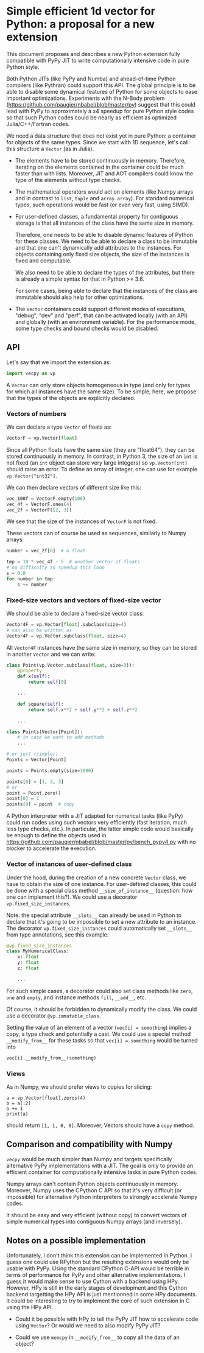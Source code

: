 # Simple efficient 1d vector for Python: a proposal for a new extension

This document proposes and describes a new Python extension fully compatible
with PyPy JIT to write computationally intensive code in pure Python style.

Both Python JITs (like PyPy and Numba) and ahead-of-time Python compilers (like
Pythran) could support this API. The global principle is to be able to disable
some dynamical features of Python for some objects to ease important
optimizations. Experiments with the N-Body problem
(https://github.com/paugier/nbabel/blob/master/py) suggest that this could lead
with PyPy to approximately a x4 speedup for pure Python style codes so that
such Python codes could be nearly as efficient as optimized Julia/C++/Fortran
codes.

We need a data structure that does not exist yet in pure Python: a container
for objects of the same types. Since we start with 1D sequence, let's call this
structure a `Vector` (as in Julia).

- The elements have to be stored continuously in memory. Therefore, iterating
on the elements contained in the container could be much faster than with
lists. Moreover, JIT and AOT compilers could know the type of the elements
without type checks.

- The mathematical operators would act on elements (like Numpy arrays and in
contrast to `list`, `tuple` and `array.array`). For standard numerical types,
such operations would be fast (or even very fast, using SIMD).

- For user-defined classes, a fundamental property for contiguous storage is
that all instances of the class have the same size in memory.

  Therefore, one needs to be able to disable dynamic features of Python for
  these classes. We need to be able to declare a class to be immutable and that
  one can't dynamically add attributes to the instances. For objects containing
  only fixed size objects, the size of the instances is fixed and computable.

  We also need to be able to declare the types of the attributes, but there is
  already a simple syntax for that in Python >= 3.6.

  For some cases, being able to declare that the instances of the class are
  immutable should also help for other optimizations.

- The `Vector` containers could support different modes of executions, "debug",
"dev" and "perf", that can be activated locally (with an API) and globally
(with an environment variable). For the performance mode, some type checks and
bound checks would be disabled.

## API

Let's say that we import the extension as:

```python
import vecpy as vp
```

A `Vector` can only store objects homogeneous in type (and only for types for
which all instances have the same size). To be simple, here, we propose that
the types of the objects are explicitly declared.

### Vectors of numbers

We can declare a type `Vector` of floats as:

```python
VectorF = vp.Vector[float]
```

Since all Python floats have the same size (they are "float64"), they can be
stored continuously in memory. In contrast, in Python 3, the size of an `int`
is not fixed (an `int` object can store very large integers) so
`vp.Vector[int]` should raise an error. To define an array of integer, one can
use for example `vp.Vector["int32"]`.

We can then declare vectors of different size like this:

```python
vec_100f = VectorF.empty(100)
vec_4f = VectorF.ones(4)
vec_2f = VectorF([2, 3])
```

We see that the size of the instances of `VectorF` is not fixed.

These vectors can of course be used as sequences, similarly to Numpy arrays:

```python
number = vec_2f[0]  # a float

tmp = 10 * vec_4f - 5  # another vector of floats
# no difficulty to speedup this loop
s = 0.0
for number in tmp:
    s += number
```

### Fixed-size vectors and vectors of fixed-size vector

We should be able to declare a fixed-size vector class:

```python
Vector4F = vp.Vector[float].subclass(size=4)
# can also be written as
Vector4F = vp.Vector.subclass(float, size=4)
```

All `Vector4F` instances have the same size in memory, so they can be stored in
another `Vector` and we can write:

```python
class Point(vp.Vector.subclass(float, size=3)):
    @property
    def x(self):
        return self[0]

    ...

    def square(self):
        return self.x**2 + self.y**2 + self.z**2

    ...

class Points(Vector[Point]):
    # in case we want to add methods
    ...

# or just (simpler)
Points = Vector[Point]

points = Points.empty(size=1000)

points[0] = [1, 2, 3]
# or
point = Point.zero()
point[0] = 1
points[0] = point  # copy
```

A Python interpreter with a JIT adapted for numerical tasks (like PyPy) could
run codes using such vectors very efficiently (fast iteration, much less type
checks, etc.). In particular, the latter simple code would basically be enough
to define the objects used in
https://github.com/paugier/nbabel/blob/master/py/bench_pypy4.py with no blocker
to accelerate the execution.

### Vector of instances of user-defined class

Under the hood, during the creation of a new concrete `Vector` class, we have
to obtain the size of one instance. For user-defined classes, this could be
done with a special class method `__size_of_instance__` (question: how one can
implement this?). We could use a decorator `vp.fixed_size_instances`.

Note: the special attribute `__slots__` can already be used in Python to
declare that it's going to be impossible to set a new attribute to an instance.
The decorator `vp.fixed_size_instances` could automatically set `__slots__`
from type annotations, see this example:

```python
@vp.fixed_size_instances
class MyNumericalClass:
    x: float
    y: float
    z: float

    ...
```

For such simple cases, a decorator could also set class methods like `zero`,
`one` and `empty`, and instance methods `fill`, `__add__`, etc.

Of course, it should be forbidden to dynamically modify the class. We could use
a decorator `@vp.immutable_class`.

Setting the value of an element of a vector (`vec[i] = something`) implies a
copy, a type check and potentially a cast. We could use a special method
`__modify_from__` for these tasks so that ``vec[i] = something`` would be turned into

```python
vec[i].__modify_from__(something)
```

### Views

As in Numpy, we should prefer views to copies for slicing:

```
a = vp.Vector[float].zeros(4)
b = a[:2]
b += 1
print(a)
```

should return `[1, 1, 0, 0]`. Moreover, Vectors should have a `copy` method.

## Comparison and compatibility with Numpy

`vecpy` would be much simpler than Numpy and targets specifically alternative
PyPy implementations with a JIT. The goal is only to provide an efficient
container for computationally intensive tasks in pure Python codes.

Numpy arrays can't contain Python objects continuously in memory. Moreover,
Numpy uses the CPython C API so that it's very difficult (or impossible) for
alternative Python interpreters to strongly accelerate Numpy codes.

It should be easy and very efficient (without copy) to convert vectors of
simple numerical types into contiguous Numpy arrays (and inversely).

## Notes on a possible implementation

Unfortunately, I don't think this extension can be implemented in Python. I
guess one could use RPython but the resulting extensions would only be usable
with PyPy. Using the standard CPython C-API would be terrible in terms of
performance for PyPy and other alternative implementations. I guess it would
make sense to use Cython with a backend using HPy. However, HPy is still in the
early stages of development and this Cython backend targetting the HPy API is
just mentionned in some HPy documents. It could be interesting to try to
implement the core of such extension in C using the HPy API.

- Could it be possible with HPy to tell the PyPy JIT how to accelerate code
using `Vector`? Or would we need to also modify PyPy JIT?

- Could we use `memcpy` in `__modify_from__` to copy all the data of an object?
